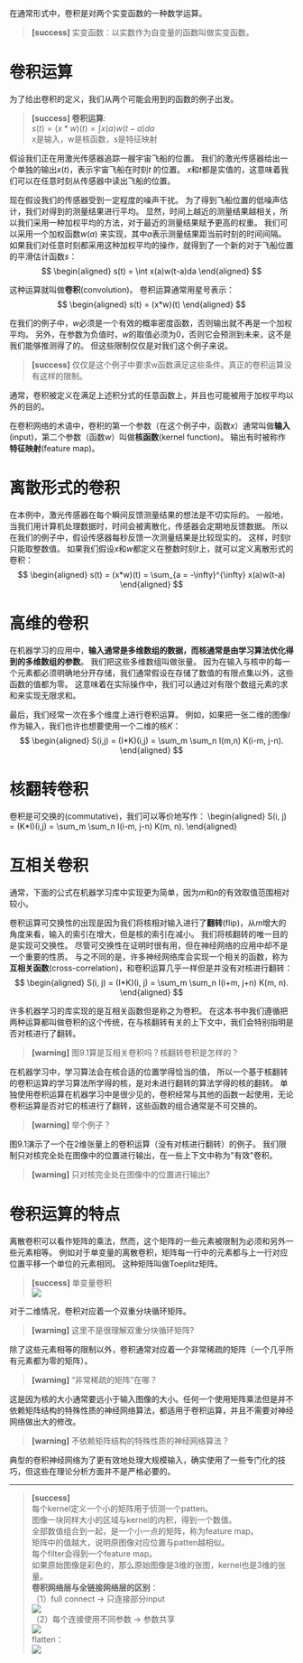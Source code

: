 在通常形式中，卷积是对两个实变函数的一种数学运算。  
> **[success]** 实变函数：以实数作为自变量的函数叫做实变函数。  

# 卷积运算  

为了给出卷积的定义，我们从两个可能会用到的函数的例子出发。  
> **[success] 卷积运算**:  
> $s(t) = (x*w)(t) = \int x(a)w(t-a)da$  
> x是输入，w是核函数，s是特征映射

假设我们正在用激光传感器追踪一艘宇宙飞船的位置。
我们的激光传感器给出一个单独的输出$x(t)$，表示宇宙飞船在时刻$t$ 的位置。
$x$和$t$都是实值的，这意味着我们可以在任意时刻从传感器中读出飞船的位置。

现在假设我们的传感器受到一定程度的噪声干扰。
为了得到飞船位置的低噪声估计，我们对得到的测量结果进行平均。
显然，时间上越近的测量结果越相关，所以我们采用一种加权平均的方法，对于最近的测量结果赋予更高的权重。
我们可以采用一个加权函数$w(a)$ 来实现，其中$a$表示测量结果距当前时刻的时间间隔。
如果我们对任意时刻都采用这种加权平均的操作，就得到了一个新的对于飞船位置的平滑估计函数$s$：  
$$
\begin{aligned}
s(t) = \int x(a)w(t-a)da
\end{aligned}
$$

这种运算就叫做**卷积**(convolution)。
卷积运算通常用星号表示：  
$$
\begin{aligned}
s(t) = (x*w)(t)
\end{aligned}
$$

在我们的例子中，$w$必须是一个有效的概率密度函数，否则输出就不再是一个加权平均。
另外，在参数为负值时，$w$的取值必须为0，否则它会预测到未来，这不是我们能够推测得了的。
但这些限制仅仅是对我们这个例子来说。  
> **[success]** 仅仅是这个例子中要求w函数满足这些条件。真正的卷积运算没有这样的限制。  

通常，卷积被定义在满足上述积分式的任意函数上，并且也可能被用于加权平均以外的目的。

在卷积网络的术语中，卷积的第一个参数（在这个例子中，函数$x$）通常叫做**输入**(input)，第二个参数（函数$w$）叫做**核函数**(kernel function)。
输出有时被称作**特征映射**(feature map)。

# 离散形式的卷积  

在本例中，激光传感器在每个瞬间反馈测量结果的想法是不切实际的。
一般地，当我们用计算机处理数据时，时间会被离散化，传感器会定期地反馈数据。
所以在我们的例子中，假设传感器每秒反馈一次测量结果是比较现实的。
这样，时刻$t$只能取整数值。
如果我们假设$x$和$w$都定义在整数时刻$t$上，就可以定义离散形式的卷积：  
$$
\begin{aligned}
s(t) = (x*w)(t) = \sum_{a = -\infty}^{\infty} x(a)w(t-a)
\end{aligned}
$$

# 高维的卷积  

在机器学习的应用中，**输入通常是多维数组的数据，而核通常是由学习算法优化得到的多维数组的参数**。
我们把这些多维数组叫做张量。
因为在输入与核中的每一个元素都必须明确地分开存储，我们通常假设在存储了数值的有限点集以外，这些函数的值都为零。
这意味着在实际操作中，我们可以通过对有限个数组元素的求和来实现无限求和。

最后，我们经常一次在多个维度上进行卷积运算。
例如，如果把一张二维的图像$I$作为输入，我们也许也想要使用一个二维的核$K$：  
$$
\begin{aligned}
S(i,j) = (I*K)(i,j) = \sum_m \sum_n I(m,n) K(i-m, j-n).
\end{aligned}
$$

# 核翻转卷积  

卷积是可交换的(commutative)，我们可以等价地写作：
\begin{aligned}
S(i, j) = (K*I)(i,j) = \sum_m \sum_n I(i-m, j-n) K(m, n).
\end{aligned}

# 互相关卷积  

通常，下面的公式在机器学习库中实现更为简单，因为$m$和$n$的有效取值范围相对较小。

卷积运算可交换性的出现是因为我们将核相对输入进行了**翻转**(flip)，从$m$增大的角度来看，输入的索引在增大，但是核的索引在减小。
我们将核翻转的唯一目的是实现可交换性。
尽管可交换性在证明时很有用，但在神经网络的应用中却不是一个重要的性质。
与之不同的是，许多神经网络库会实现一个相关的函数，称为**互相关函数**(cross-correlation)，和卷积运算几乎一样但是并没有对核进行翻转：  
$$
\begin{aligned}
S(i, j) = (I*K)(i, j) = \sum_m \sum_n I(i+m, j+n) K(m, n).
\end{aligned}
$$

许多机器学习的库实现的是互相关函数但是称之为卷积。
在这本书中我们遵循把两种运算都叫做卷积的这个传统，在与核翻转有关的上下文中，我们会特别指明是否对核进行了翻转。  
> **[warning]** 图9.1算是互相关卷积吗？核翻转卷积是怎样的？  

在机器学习中，学习算法会在核合适的位置学得恰当的值， 所以一个基于核翻转的卷积运算的学习算法所学得的核，是对未进行翻转的算法学得的核的翻转。
单独使用卷积运算在机器学习中是很少见的，卷积经常与其他的函数一起使用，无论卷积运算是否对它的核进行了翻转，这些函数的组合通常是不可交换的。
> **[warning]** 举个例子？  

图9.1演示了一个在2维张量上的卷积运算（没有对核进行翻转）的例子。
我们限制只对核完全处在图像中的位置进行输出，在一些上下文中称为"有效"卷积。  
> **[warning]** 只对核完全处在图像中的位置进行输出?  

# 卷积运算的特点  

离散卷积可以看作矩阵的乘法，然而，这个矩阵的一些元素被限制为必须和另外一些元素相等。
例如对于单变量的离散卷积，矩阵每一行中的元素都与上一行对应位置平移一个单位的元素相同。
这种矩阵叫做Toeplitz矩阵。  
> **[success]** 单变量卷积  
> ![](/assets/images/Chapter9/1.jpeg)

对于二维情况，卷积对应着一个双重分块循环矩阵。
> **[warning]** 这里不是很理解双重分块循环矩阵?

除了这些元素相等的限制以外，卷积通常对应着一个非常稀疏的矩阵（一个几乎所有元素都为零的矩阵）。  
> **[warning]** “非常稀疏的矩阵”在哪？  

这是因为核的大小通常要远小于输入图像的大小。任何一个使用矩阵乘法但是并不依赖矩阵结构的特殊性质的神经网络算法，都适用于卷积运算，并且不需要对神经网络做出大的修改。  
> **[warning]** 不依赖矩阵结构的特殊性质的神经网络算法？  

典型的卷积神经网络为了更有效地处理大规模输入，确实使用了一些专门化的技巧，但这些在理论分析方面并不是严格必要的。

------------------------

> **[success]**  
> 每个kernel定义一个小的矩阵用于侦测一个patten。  
> 图像一块同样大小的区域与kernel的内积，得到一个数值。  
> 全部数值组合到一起，是一个小一点的矩阵，称为feature map。  
> 矩阵中的值越大，说明原图像对应位置与patten越相似。  
> 每个filter会得到一个feature map。  
> 如果原始图像是彩色的，那么原始图像是3维的张图，kernel也是3维的张量。  
> **卷积网络层与全链接网络层的区别**：  
> （1）full connect -> 只连接部分input  
> ![](/assets/images/Chapter9/3.png)  
> （2）每个连接使用不同参数 -> 参数共享  
> ![](/assets/images/Chapter9/4.png)  
> flatten：  
> ![](/assets/images/Chapter9/5.png)  






